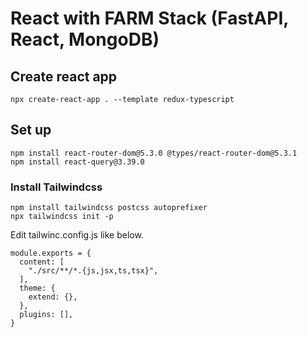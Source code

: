 # React with FARM Stack (FastAPI, React, MongoDB)

## Create react app

```
npx create-react-app . --template redux-typescript
```

## Set up

```
npm install react-router-dom@5.3.0 @types/react-router-dom@5.3.1
npm install react-query@3.39.0
```

### Install Tailwindcss

```
npm install tailwindcss postcss autoprefixer
npx tailwindcss init -p
```

Edit tailwinc.config.js like below.

```
module.exports = {
  content: [
    "./src/**/*.{js,jsx,ts,tsx}",
  ],
  theme: {
    extend: {},
  },
  plugins: [],
}
```
